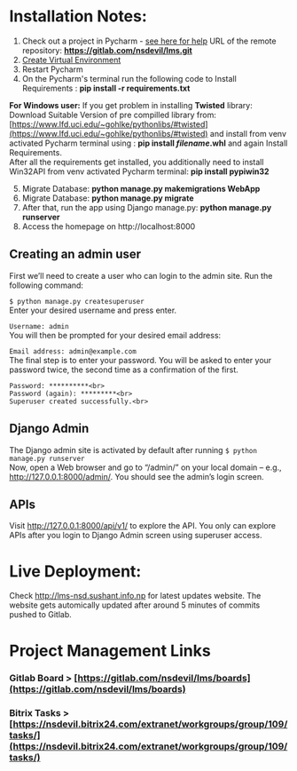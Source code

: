 # Installation Notes:
1. Check out a project in Pycharm - [see here for help](Open%20lms%20folder%20using%20Pycharm)
URL of the remote repository: **https://gitlab.com/nsdevil/lms.git**
4.  [Create Virtual Environment](https://www.jetbrains.com/help/pycharm-edu/creating-virtual-environment.html)
5. Restart Pycharm
6. On the Pycharm's terminal run the following code to Install Requirements : **pip install -r requirements.txt**

**For Windows user:**
If you get problem in installing **Twisted** library:
Download Suitable Version of pre compilled library from: [https://www.lfd.uci.edu/~gohlke/pythonlibs/#twisted](https://www.lfd.uci.edu/~gohlke/pythonlibs/#twisted) and install from venv activated Pycharm terminal using :
**pip install *filename*.whl** 
and again Install Requirements.<br>
After all the requirements get installed, you additionally need to install Win32API from venv activated Pycharm terminal:
**pip install pypiwin32**

5.  Migrate Database: **python manage.py makemigrations WebApp**
6. Migrate Database: **python manage.py migrate**
7. After that, run the app using Django manage.py: **python manage.py runserver**
8. Access the homepage on     http://localhost:8000
 
## Creating an admin user
First we’ll need to create a user who can login to the admin site. Run the following command:

`$ python manage.py createsuperuser` <br>
Enter your desired username and press enter. <br>

`Username: admin ` <br>
You will then be prompted for your desired email address: <br>

`Email address: admin@example.com` <br>
The final step is to enter your password. You will be asked to enter your password twice, the second time as a confirmation of the first. <br>

```
Password: **********<br>
Password (again): *********<br>
Superuser created successfully.<br>
```


## Django Admin
The Django admin site is activated by default after running `$ python manage.py runserver`<br>
Now, open a Web browser and go to “/admin/” on your local domain – e.g., http://127.0.0.1:8000/admin/. You should see the admin’s login screen.


## APIs
Visit http://127.0.0.1:8000/api/v1/ to explore the API. You only can explore APIs after you login to Django Admin screen using superuser access.


# Live Deployment:
Check  http://lms-nsd.sushant.info.np for latest updates website. The website gets automically updated after around 5 minutes of commits pushed to Gitlab.


# Project Management Links
### Gitlab Board > [https://gitlab.com/nsdevil/lms/boards](https://gitlab.com/nsdevil/lms/boards)
### Bitrix Tasks > [https://nsdevil.bitrix24.com/extranet/workgroups/group/109/tasks/](https://nsdevil.bitrix24.com/extranet/workgroups/group/109/tasks/)

